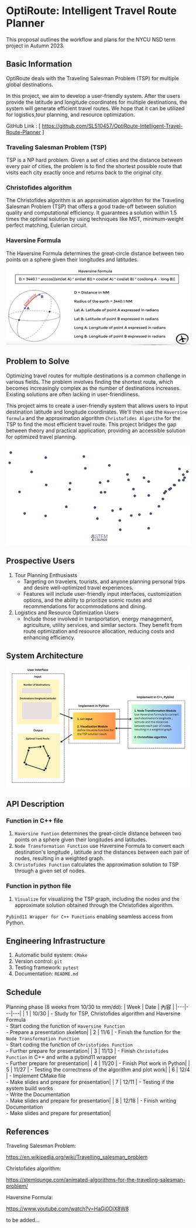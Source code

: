# OptiRoute: Intelligent Travel Route Planner
This proposal outlines the workflow and plans for the NYCU NSD term project in Autumn 2023.

## Basic Information
OptiRoute deals with the Traveling Salesman Problem (TSP) for multiple global destinations.

In this project, we aim to develop a user-friendly system. 
After the users provide the latitude and longitude coordinates for multiple destinations, 
the system will generate efficient travel routes. 
We hope that it can be utilized for logistics,tour planning, and resource optimization.

GitHub Link : [ https://github.com/SL510457/OptiRoute-Intelligent-Travel-Route-Planner ]

### Traveling Salesman Problem (TSP)
TSP is a NP hard problem. 
Given a set of cities and the distance between every pair of cities, 
the problem is to find the shortest possible route that visits each city exactly once 
and returns back to the original city. 

### Christofides algorithm
The Christofides algorithm is an approximation algorithm for the Traveling Salesman Problem (TSP) 
that offers a good trade-off between solution quality and computational efficiency. 
It guarantees a solution within 1.5 times the optimal solution by using techniques like MST, 
minimum-weight perfect matching, Eulerian circuit.

### Haversine Formula
The Haversine Formula determines the great-circle distance 
between two points on a sphere given their longitudes and latitudes.

![](/project/SL510457/image/HaversineFormula.png)



## Problem to Solve
Optimizing travel routes for multiple destinations is a common challenge in various fields. 
The problem involves finding the shortest route, 
which becomes increasingly complex as the number of destinations increases. 
Existing solutions are often lacking in user-friendliness.

This project aims to create a user-friendly system that allows users to input destination latitude and longitude coordinates. 
We'll then use the `Haversine formula` and the approximation algorithm `Christofides Algorithm` for the TSP to find the most efficient travel route. 
This project bridges the gap between theory and practical application, 
providing an accessible solution for optimized travel planning.

![](/project/SL510457/image/Chris.gif)

## Prospective Users
1. Tour Planning Enthusiasts
    - Targeting on travelers, tourists, and anyone planning personal trips 
    and desire well-optimized travel experiences.
    - Features will include user-friendly input interfaces, customization options, 
    and 
    the ability to prioritize scenic routes and recommendations for accommodations and dining.
2. Logistics and Resource Optimization Users
    - Include those involved in transportation, energy management, agriculture, utility services, and similar sectors. 
    They benefit from route optimization and resource allocation, reducing costs and enhancing efficiency.

## System Architecture
![](/project/SL510457/image/flowchart.png)

## API Description
### Function in C++ file
1. `Haversine Funtion` 
determines the great-circle distance between two points on a sphere given their longitudes and latitudes.
2. `Node Transformation Function` 
use Haversine Formula to convert each destination's longitude , latitude and 
the distances between each pair of nodes, resulting in a weighted graph.
3. `Christofides Function` 
calculates the approximation solution to TSP through a given set of nodes.

### Function in python file
1. `Visualize` 
for visualizing the TSP graph, 
including the nodes and the approximate solution obtained through the Christofides algorithm.

 `Pybind11 Wrapper for C++ Functions` enabling seamless access from Python.

## Engineering Infrastructure

1. Automatic build system: `CMake`
2. Version control: `git`
3. Testing framework: `pytest`
4. Documentation: `README.md`


## Schedule
Planning phase (8 weeks from 10/30 to mm/dd):
| Week | Date | 內容 |
|---|---|---|
| 1 | 10/30 | - Study  for TSP, Christofides algorithm and Haversine Formula       <br> - Start coding the function of `Haversine Function`         <br> - Prepare a presentation skeleton|
| 2 | 11/6 | - Finish the function for the `Node Transformation Function`       <br> - Start coding the function of `Christofides Function`        <br> - Further prepare for presentation|
| 3 | 11/13 | - Finish `Christofides Function` in C++ and write a pybind11 wrapper      <br> - Further prepare for presentation|
| 4 | 11/20 | - Finish Plot work in Python|
| 5 | 11/27 | - Testing the correctness of the algorithm and plot work|
| 6 | 12/4 | - Implement CMake file <br> - Make slides and prepare for presentation|
| 7 | 12/11 | - Testing if the system build works <br> - Write the Documentation        <br> - Make slides and prepare for presentation|
| 8 | 12/18 | - Finish writing Documentation        <br> - Make slides and prepare for presentation|



## References
Traveling Salesman Problem:

https://en.wikipedia.org/wiki/Travelling_salesman_problem

Christofides algorithm:

https://stemlounge.com/animated-algorithms-for-the-traveling-salesman-problem/

Haversine Formula:

https://www.youtube.com/watch?v=HaGj0DjX8W8

to be added...
